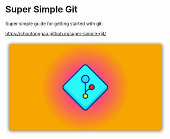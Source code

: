 # Super Simple Git

Super simple guide for getting started with git:

https://chuntonggao.github.io/super-simple-git/

![banner](./img/banner.png)